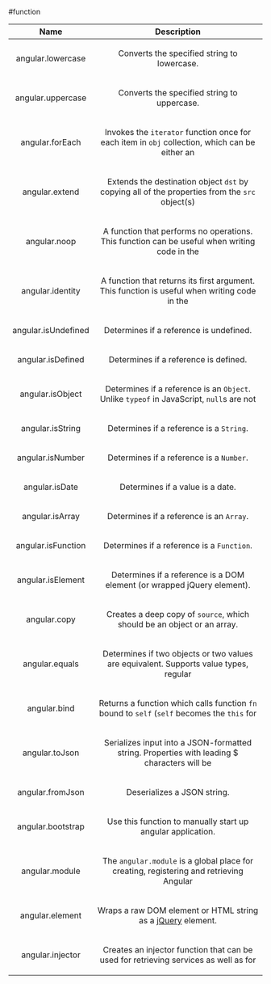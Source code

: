 
#function

| Name | Description |
| :--: | :--: |
| angular.lowercase | <p>Converts the specified string to lowercase.</p>  |
| angular.uppercase | <p>Converts the specified string to uppercase.</p>  |
| angular.forEach | <p>Invokes the <code>iterator</code> function once for each item in <code>obj</code> collection, which can be either an</p>  |
| angular.extend | <p>Extends the destination object <code>dst</code> by copying all of the properties from the <code>src</code> object(s)</p>  |
| angular.noop | <p>A function that performs no operations. This function can be useful when writing code in the</p>  |
| angular.identity | <p>A function that returns its first argument. This function is useful when writing code in the</p>  |
| angular.isUndefined | <p>Determines if a reference is undefined.</p>  |
| angular.isDefined | <p>Determines if a reference is defined.</p>  |
| angular.isObject | <p>Determines if a reference is an <code>Object</code>. Unlike <code>typeof</code> in JavaScript, <code>null</code>s are not</p>  |
| angular.isString | <p>Determines if a reference is a <code>String</code>.</p>  |
| angular.isNumber | <p>Determines if a reference is a <code>Number</code>.</p>  |
| angular.isDate | <p>Determines if a value is a date.</p>  |
| angular.isArray | <p>Determines if a reference is an <code>Array</code>.</p>  |
| angular.isFunction | <p>Determines if a reference is a <code>Function</code>.</p>  |
| angular.isElement | <p>Determines if a reference is a DOM element (or wrapped jQuery element).</p>  |
| angular.copy | <p>Creates a deep copy of <code>source</code>, which should be an object or an array.</p>  |
| angular.equals | <p>Determines if two objects or two values are equivalent. Supports value types, regular</p>  |
| angular.bind | <p>Returns a function which calls function <code>fn</code> bound to <code>self</code> (<code>self</code> becomes the <code>this</code> for</p>  |
| angular.toJson | <p>Serializes input into a JSON-formatted string. Properties with leading $ characters will be</p>  |
| angular.fromJson | <p>Deserializes a JSON string.</p>  |
| angular.bootstrap | <p>Use this function to manually start up angular application.</p>  |
| angular.module | <p>The <code>angular.module</code> is a global place for creating, registering and retrieving Angular</p>  |
| angular.element | <p>Wraps a raw DOM element or HTML string as a <a href="http://jquery.com">jQuery</a> element.</p>  |
| angular.injector | <p>Creates an injector function that can be used for retrieving services as well as for</p>  |

